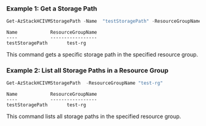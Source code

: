 ### Example 1: Get a Storage Path
```powershell
Get-AzStackHCIVMStoragePath -Name  "testStoragePath" -ResourceGroupName "test-rg"
```
```output
Name            ResourceGroupName
----            -----------------
testStoragePath       test-rg
```

This command gets a specific storage path in the specified resource group. 

### Example 2: List all Storage Paths in a Resource Group
```powershell
Get-AzStackHCIVMStoragePath  -ResourceGroupName "test-rg"
```
```output
Name            ResourceGroupName
----            -----------------
testStoragePath       test-rg
```

This command lists all storage paths in the specified resource group. 